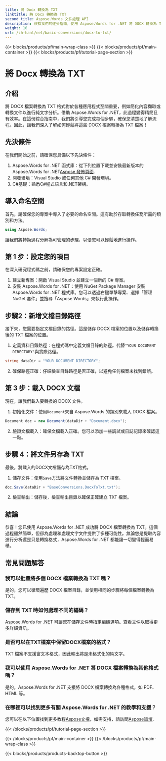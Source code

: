 ```yaml
---
title: 將 Docx 轉換為 TXT
linktitle: 將 Docx 轉換為 TXT
second_title: Aspose.Words 文件處理 API
description: 根據我們的逐步指南，使用 Aspose.Words for .NET 將 DOCX 轉換為 TXT。學習有效率、輕鬆地轉換文件。
weight: 10
url: /zh-hant/net/basic-conversions/docx-to-txt/
---
```


{{< blocks/products/pf/main-wrap-class >}}
{{< blocks/products/pf/main-container >}}
{{< blocks/products/pf/tutorial-page-section >}}

# 將 Docx 轉換為 TXT

## 介紹

將 DOCX 檔案轉換為 TXT 格式對於各種應用程式至關重要，例如簡化內容擷取或轉換文件以進行純文字分析。借助 Aspose.Words for .NET，此過程變得精簡且有效率。在這份綜合指南中，我們將引導您完成每個步驟，確保您清楚地了解流程。因此，讓我們深入了解如何輕鬆將這些 DOCX 檔案轉換為 TXT 檔案！

## 先決條件

在我們開始之前，請確保您具備以下先決條件：

1.  Aspose.Words for .NET 函式庫：從下列位置下載並安裝最新版本的 Aspose.Words for .NET[Aspose 發佈頁面](https://releases.aspose.com/words/net/).
2. 開發環境：Visual Studio 或任何其他 C# 開發環境。
3. C#基礎：熟悉C#程式語言和.NET架構。

## 導入命名空間

首先，請確保您的專案中導入了必要的命名空間。這有助於存取轉換任務所需的類別和方法。

```csharp
using Aspose.Words;
```

讓我們將轉換過程分解為可管理的步驟，以便您可以輕鬆地進行操作。

## 第 1 步：設定您的項目

在深入研究程式碼之前，請確保您的專案設定正確。

1. 建立新專案：開啟 Visual Studio 並建立一個新的 C# 專案。
2. 安裝 Aspose.Words for .NET：使用 NuGet Package Manager 安裝 Aspose.Words for .NET 程式庫。您可以透過右鍵單擊專案、選擇「管理 NuGet 套件」並搜尋「Aspose.Words」來執行此操作。

## 步驟2：新增文檔目錄路徑

接下來，您需要指定文檔目錄的路徑。這是儲存 DOCX 檔案的位置以及儲存轉換後的 TXT 檔案的位置。

1. 定義資料目錄路徑：在程式碼中定義文檔目錄的路徑。代替`"YOUR DOCUMENT DIRECTORY"`與實際路徑。

```csharp
string dataDir = "YOUR DOCUMENT DIRECTORY";
```

2. 確保路徑正確：仔細檢查目錄路徑是否正確，以避免任何檔案未找到錯誤。

## 第 3 步：載入 DOCX 文檔

現在，讓我們載入要轉換的 DOCX 文件。

1. 初始化文件：使用`Document`來自 Aspose.Words 的類別來載入 DOCX 檔案。

```csharp
Document doc = new Document(dataDir + "Document.docx");
```

2. 驗證文檔載入：確保文檔載入正確。您可以添加一些調試或日誌記錄來確認這一點。

## 步驟 4：將文件另存為 TXT

最後，將載入的DOCX文檔儲存為TXT格式。

1. 儲存文件：使用`Save`方法將文件轉換並儲存為 TXT 檔案。

```csharp
doc.Save(dataDir + "BaseConversions.DocxToTxt.txt");
```

2. 檢查輸出：儲存後，檢查輸出目錄以確保正確建立 TXT 檔案。

## 結論

恭喜！您已使用 Aspose.Words for .NET 成功將 DOCX 檔案轉換為 TXT。這個過程雖然簡單，但卻為處理和處理文字文件提供了多種可能性。無論您是提取內容進行分析還是只是轉換格式，Aspose.Words for .NET 都能讓一切變得輕而易舉。

## 常見問題解答

### 我可以批量將多個 DOCX 檔案轉換為 TXT 嗎？

是的，您可以循環遍歷 DOCX 檔案目錄，並使用相同的步驟將每個檔案轉換為 TXT。

### 儲存到 TXT 時如何處理不同的編碼？

Aspose.Words for .NET 可讓您在儲存文件時指定編碼選項。查看文件以取得更多詳細資訊。

### 是否可以在TXT檔案中保留DOCX檔案的格式？

TXT 檔案不支援富文本格式，因此輸出將是未格式化的純文字。

### 我可以使用 Aspose.Words for .NET 將 DOCX 檔案轉換為其他格式嗎？

是的，Aspose.Words for .NET 支援將 DOCX 檔案轉換為各種格式，如 PDF、HTML 等。

### 在哪裡可以找到更多有關 Aspose.Words for .NET 的教學和支援？

您可以在以下位置找到更多教程[Aspose文檔](https://reference.aspose.com/words/net/)，如需支持，請訪問[Aspose論壇](https://forum.aspose.com/c/words/8).


{{< /blocks/products/pf/tutorial-page-section >}}

{{< /blocks/products/pf/main-container >}}
{{< /blocks/products/pf/main-wrap-class >}}

{{< blocks/products/products-backtop-button >}}
